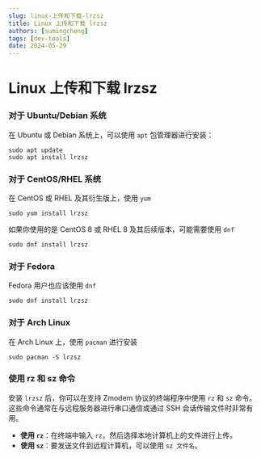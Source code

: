 ```yaml
---
slug: linux-上传和下载-lrzsz
title: Linux 上传和下载 lrzsz
authors: [sumingcheng]
tags: [dev-tools]
date: 2024-05-29
---
```


# Linux 上传和下载 lrzsz

### 对于 Ubuntu/Debian 系统

在 Ubuntu 或 Debian 系统上，可以使用 `apt` 包管理器进行安装：

```
sudo apt update
sudo apt install lrzsz
```

### 对于 CentOS/RHEL 系统

在 CentOS 或 RHEL 及其衍生版上，使用 `yum`

```
sudo yum install lrzsz
```

如果你使用的是 CentOS 8 或 RHEL 8 及其后续版本，可能需要使用 `dnf`

```
sudo dnf install lrzsz
```

### 对于 Fedora

Fedora 用户也应该使用 `dnf`

```
sudo dnf install lrzsz
```

### 对于 Arch Linux

在 Arch Linux 上，使用 `pacman` 进行安装

```
sudo pacman -S lrzsz
```

### 使用 rz 和 sz 命令

安装 `lrzsz` 后，你可以在支持 Zmodem 协议的终端程序中使用 `rz` 和 `sz` 命令。这些命令通常在与远程服务器进行串口通信或通过 SSH 会话传输文件时非常有用。

- **使用 `rz`**：在终端中输入 `rz`，然后选择本地计算机上的文件进行上传。
- **使用 `sz`**：要发送文件到远程计算机，可以使用 `sz 文件名`。

